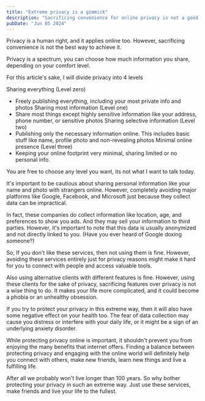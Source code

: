 ```yaml
---
title: "Extreme privacy is a gimmick"
description: "Sacrificing convenience for online privacy is not a good idea."
pubDate: "Jun 05 2024"
---
```


Privacy is a human right, and it applies online too. However, sacrificing convenience is not the best way to achieve it.

Privacy is a spectrum, you can choose how much information you share, depending on your comfort level.

For this article's sake, I will divide privacy into 4 levels

Sharing everything (Level zero)
- Freely publishing everything, including your most private info and photos
Sharing most information (Level one)
- Share most things except highly sensitive information like your address, phone number, or sensitive photos
Sharing selective information (Level two)
- Publishing only the necessary information online. This includes basic stuff like name, profile photo and non-revealing photos
Minimal online presence (Level three)
- Keeping your online footprint very minimal, sharing limited or no personal info.

You are free to choose any level you want, its not what I want to talk today.

It's important to be cautious about sharing personal information like your name and photo with strangers online. However, completely avoiding major platforms like Google, Facebook, and Microsoft just because they collect data can be impractical.

In fact, these companies do collect information like location, age, and preferences to show you ads. And they may sell your information to third parties. However, it's important to note that this data is usually anonymized and not directly linked to you. (Have you ever heard of Google doxing someone?)

So, If you don't like these services, then not using them is fine. However, avoiding these services entirely just for privacy reasons might make it hard for you to connect with people and access valuable tools.

Also using alternative clients with different features is fine. However, using these clients for the sake of privacy, sacrificing features over privacy is not a wise thing to do. It makes your life more complicated, and it could become a phobia or an unhealthy obsession.

If you try to protect your privacy in this extreme way, then it will also have some negative effect on your health too. The fear of data collection may cause you distress or interfere with your daily life, or it might be a sign of an underlying anxiety disorder.

While protecting privacy online is important, it shouldn't prevent you from enjoying the many benefits that internet offers.
Finding a balance between protecting privacy and engaging with the online world will definitely help you connect with others, make new friends, learn new things and live a fulfilling life.

After all we probably won't live longer than 100 years. So why bother protecting your privacy in such an extreme way. Just use these services, make friends and live your life to the fullest.